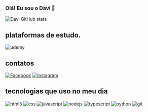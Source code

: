### Olá! Eu sou o Davi 🖖

![Davi GitHub stats](https://github-readme-stats.vercel.app/api?username=devimicael&show_icons=true&theme=radical)

## plataformas de estudo.
<div style="display: inline_block">
  <img align="center" alt="udemy" src="https://img.shields.io/badge/Udemy-EC5252?style=for-the-badge&logo=Udemy&logoColor=white">
</div>

## contatos
[![Facebook](https://img.shields.io/badge/Facebook-1877F2?style=for-the-badge&logo=facebook&logoColor=white)](https://www.facebook.com/davi.micael.16/) [![Instagram](https://img.shields.io/badge/Instagram-E4405F?style=for-the-badge&logo=instagram&logoColor=white)](https://www.instagram.com/davimsilva88/)

## tecnologias que uso no meu dia
<div style="display: inline_block">
  <img align="center" alt="html5" src="https://img.shields.io/badge/HTML5-E34F26?style=for-the-badge&logo=html5&logoColor=white">
  <img align="center" alt="css" src="https://img.shields.io/badge/CSS3-1572B6?style=for-the-badge&logo=css3&logoColor=white">
  <img align="center" alt="javascript" src="https://img.shields.io/badge/JavaScript-F7DF1E?style=for-the-badge&logo=javascript&logoColor=black">
  <img align="center" alt="nodejs" src="https://img.shields.io/badge/Node.js-43853D?style=for-the-badge&logo=node.js&logoColor=white">
  <img align="center" alt="typescript" src="https://img.shields.io/badge/TypeScript-007ACC?style=for-the-badge&logo=typescript&logoColor=whit">
  <img align="center" alt="python" src="https://img.shields.io/badge/Python-14354C?style=for-the-badge&logo=python&logoColor=white">
  <img align="center" alt="git" src="https://img.shields.io/badge/GIT-E44C30?style=for-the-badge&logo=git&logoColor=whit">
</div>
